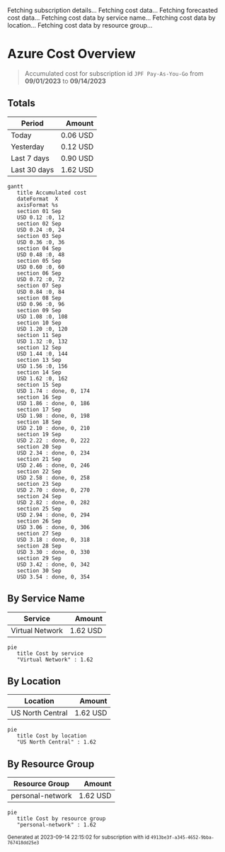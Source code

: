 Fetching subscription details...
Fetching cost data...
Fetching forecasted cost data...
Fetching cost data by service name...
Fetching cost data by location...
Fetching cost data by resource group...
# Azure Cost Overview

> Accumulated cost for subscription id `JPF Pay-As-You-Go` from **09/01/2023** to **09/14/2023**

## Totals

|Period|Amount|
|---|---:|
|Today|0.06 USD|
|Yesterday|0.12 USD|
|Last 7 days|0.90 USD|
|Last 30 days|1.62 USD|

```mermaid
gantt
   title Accumulated cost
   dateFormat  X
   axisFormat %s
   section 01 Sep
   USD 0.12 :0, 12
   section 02 Sep
   USD 0.24 :0, 24
   section 03 Sep
   USD 0.36 :0, 36
   section 04 Sep
   USD 0.48 :0, 48
   section 05 Sep
   USD 0.60 :0, 60
   section 06 Sep
   USD 0.72 :0, 72
   section 07 Sep
   USD 0.84 :0, 84
   section 08 Sep
   USD 0.96 :0, 96
   section 09 Sep
   USD 1.08 :0, 108
   section 10 Sep
   USD 1.20 :0, 120
   section 11 Sep
   USD 1.32 :0, 132
   section 12 Sep
   USD 1.44 :0, 144
   section 13 Sep
   USD 1.56 :0, 156
   section 14 Sep
   USD 1.62 :0, 162
   section 15 Sep
   USD 1.74 : done, 0, 174
   section 16 Sep
   USD 1.86 : done, 0, 186
   section 17 Sep
   USD 1.98 : done, 0, 198
   section 18 Sep
   USD 2.10 : done, 0, 210
   section 19 Sep
   USD 2.22 : done, 0, 222
   section 20 Sep
   USD 2.34 : done, 0, 234
   section 21 Sep
   USD 2.46 : done, 0, 246
   section 22 Sep
   USD 2.58 : done, 0, 258
   section 23 Sep
   USD 2.70 : done, 0, 270
   section 24 Sep
   USD 2.82 : done, 0, 282
   section 25 Sep
   USD 2.94 : done, 0, 294
   section 26 Sep
   USD 3.06 : done, 0, 306
   section 27 Sep
   USD 3.18 : done, 0, 318
   section 28 Sep
   USD 3.30 : done, 0, 330
   section 29 Sep
   USD 3.42 : done, 0, 342
   section 30 Sep
   USD 3.54 : done, 0, 354
```

## By Service Name

|Service|Amount|
|---|---:|
|Virtual Network|1.62 USD|

```mermaid
pie
   title Cost by service
   "Virtual Network" : 1.62
```

## By Location

|Location|Amount|
|---|---:|
|US North Central|1.62 USD|

```mermaid
pie
   title Cost by location
   "US North Central" : 1.62
```

## By Resource Group

|Resource Group|Amount|
|---|---:|
|personal-network|1.62 USD|

```mermaid
pie
   title Cost by resource group
   "personal-network" : 1.62
```

<sup>Generated at 2023-09-14 22:15:02 for subscription with id `4913be3f-a345-4652-9bba-767418dd25e3`</sup>
